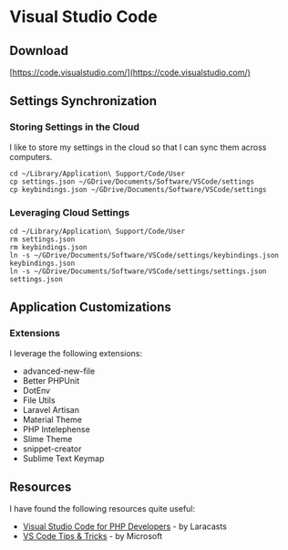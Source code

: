 # Visual Studio Code

## Download
[https://code.visualstudio.com/](https://code.visualstudio.com/)


## Settings Synchronization

### Storing Settings in the Cloud
I like to store my settings in the cloud so that I can sync them across computers.

```
cd ~/Library/Application\ Support/Code/User
cp settings.json ~/GDrive/Documents/Software/VSCode/settings
cp keybindings.json ~/GDrive/Documents/Software/VSCode/settings
```

### Leveraging Cloud Settings
```
cd ~/Library/Application\ Support/Code/User
rm settings.json
rm keybindings.json
ln -s ~/GDrive/Documents/Software/VSCode/settings/keybindings.json keybindings.json
ln -s ~/GDrive/Documents/Software/VSCode/settings/settings.json settings.json
```


## Application Customizations

### Extensions
I leverage the following extensions:

* advanced-new-file
* Better PHPUnit
* DotEnv
* File Utils
* Laravel Artisan
* Material Theme
* PHP Intelephense
* Slime Theme
* snippet-creator
* Sublime Text Keymap

## Resources
I have found the following resources quite useful:

* [Visual Studio Code for PHP Developers](https://laracasts.com/series/visual-studio-code-for-php-developers) - by Laracasts
* [VS Code Tips & Tricks](https://github.com/Microsoft/vscode-tips-and-tricks) - by Microsoft

